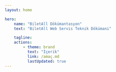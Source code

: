 ```yaml
---
layout: home

hero:
    name: "BiletAll Dökümantasyon"
    text: "BiletAll Web Servis Teknik Dökümani"

    tagline:
    actions:
        - theme: brand
          text: "İçerik"
          link: /amaç.md
          lastUpdated: true
---
```

